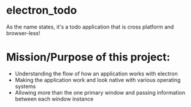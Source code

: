 # electron_todo
As the name states, it's a todo application that is cross platform and browser-less!

# Mission/Purpose of this project:
- Understanding the flow of how an application works with electron
- Making the application work and look native with various operating systems
- Allowing more than the one primary window and passing information between each window instance
